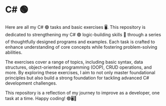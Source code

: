 # C# 🟢

Here are all my C# 🟢 tasks and basic exercises 🖥. This repository is dedicated to strengthening my C# 🟢 logic-building skills 🧠 through a series of thoughtfully designed programs and examples. Each task is crafted to enhance understanding of core concepts while fostering problem-solving abilities.

The exercises cover a range of topics, including basic syntax, data structures, object-oriented programming (OOP), CRUD operations, and more. By exploring these exercises, I aim to not only master foundational principles but also build a strong foundation for tackling advanced C# development challenges.

This repository is a reflection of my journey to improve as a developer, one task at a time. Happy coding! 🟢🖥🧠
